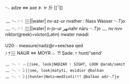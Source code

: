 𓍇  adze ⇔ axe 𒉽 𒆳 斤 [[𓌏]]  

𓈖 𓍇 𓏌 𓏲 𓈗||water| nv-az-ur nvather : Nass Wasser 𓍇𐀍jo  
𓈖 𓍇 𓏌 𓏲 𓈗||water| n-jo-ur نهرnahr nāru 𓍇𐀍jo 𓈖 nv nνv niktor(greek)=victor(Latin) nwater nwadi  

U20𓍈 measure/nadz@r=see/sea qed  
𐤌 𐤍𓈗 NAUR ⇔ MOYR𓁹 ?! Ṣade: 𐤑 hunt/'send'  
```  
𓈖 𓍇 𓏌 𓁹||see, look|NADZAR : SIGHT, LOOK @arab/semit  
𓈖 𓍇 𓏌 𓅱||see, look|matyti, mvidior @balkan  
𓈖 𓍇 𓏌 𓅱||hunter|Netz⇔medžioti!!! @balkan adz𓍇𐀍jo  
```  

